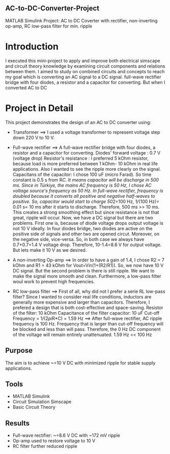 ## AC-to-DC-Converter-Project
MATLAB Simulink Project: AC to DC Coverter with rectifier, non-inverting op-amp, RC low-pass filter for min. ripple

# Introduction

I executed this mini-project to apply and improve both electrical simscape and circuit theory knowledge by examining circuit components and relations between them. I aimed to study on combined circuits and concepts to reach my goal which is converting an AC signal to a DC signal.  full-wave rectifier bridge with four diodes, a resistor and a capacitor for converting. But when I converted AC to DC 

# Project in Detail

This project demonstrates the design of an AC to DC converter using:

- Transformer ==> I used a voltage transformer to represent voltage step down 220 V to 10 V.
  
- Full-wave rectifier ==> A full-wave rectifier bridge with four diodes, a resistor and a capacitor for converting.
   Diodes' forward voltage : 0.7 V (voltage drop)
   Resistor's resistance : I preferred 5 kOhm resistor, because load is more preferred between 1 kOhm- 10 kOhm in real life applications. Also I wanted to see the ripple more clearly on the signal.
   Capacitans of the capacitor: I chose 100 uF (micro Farad). So time constant is 0.5 s from R*C. It means capacitor will be discharge in 500 ms. Since in Türkiye, the mains AC frequency is 50 Hz, I chose AC voltage source's frequency as 50 Hz. In full-wave rectifier, frequency is doubled because it converts all positive and negative half-waves to positive. So, capacitor would start to charge 50*2=100 Hz, 1/(100 Hz)= 0.01 s= 10 ms  after it starts to discharge. Therefore, 500 ms >> 10 ms. This creates a strong smoothing effect but since resistance is not that great, ripple will occur.
  Now, we have a DC signal but there are two problems. First one is, because of diode voltage drops output voltage is not 10 V ideally. In four diodes bridge, two diodes are active on the positive side of signals and other two are opened circut. Moreover, on the negative side, vice-versa. So, in both case we always have 0.7+0.7=1.4 V voltage drop. Therefore, 10-1.4=8.6 V for output voltage. But lets make it 10 V as we desired.
  
- A non-inverting Op-amp ==> In order to have a gain of 1.4, I chose R2 = 7 kOhm and R1 = 43 kOhm for Vout=Vin(1+(R2/R1)). So, we now have 10 V DC signal. But the second problem is there is still ripple. We want to make the signal more smooth and clean. Furthermore, a low-pass filter woul work to prevent high frequencies.
  
- RC low-pass filter ==> First of all, why did not I prefer a serie RL low-pass filter? Since I wanted to consider real life conditions, inductors are generally more expensive and larger than capacitors. Therefore, I prefered a design that is both cost-effective and space-saving.
   Resistor of the filter: 10 kOhm
   Capacitance of the filter capacitor: 10 uF
   Cut-off Frequency = 1/(2*pi*R*C) = 1.59 Hz
   ==> After full-wave rectifier, AC ripple frequency is 100 Hz. Frequency that is larger than cut-off frequency will be blocked and less than will pass. Therefore, the 0 Hz DC component of the voltage will remain entirely unattenuated. 1.59 Hz << 100 Hz
  
## Purpose
The aim is to achieve ~=10 V DC with minimized ripple for stable supply applications.

## Tools
- MATLAB Simulink
- Circuit Simulation Simscape
- Basic Circuit Theory

## Results  
- Full-wave rectifier: ~=8.6 V DC with ~172 mV ripple  
- Op-amp used to restore voltage to 10 V  
- RC filter further reduced ripple
